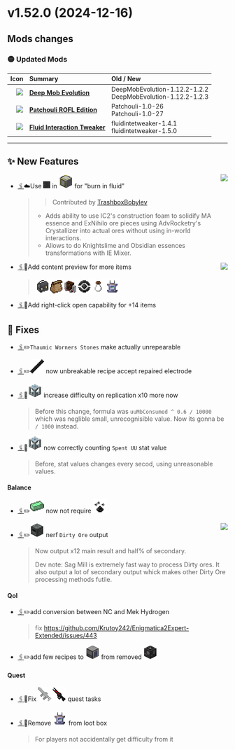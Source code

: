 # v1.52.0 (2024-12-16)

## Mods changes
### 🟡 Updated Mods

Icon | Summary | Old / New
----:|:--------|:---------
<img src="https://media.forgecdn.net/avatars/thumbnails/676/130/30/30/638066753607299461.png"            > |                     [**Deep Mob Evolution**](https://www.curseforge.com/minecraft/mc-mods/dme)                         | <nobr>DeepMobEvolution-1.12.2-1.2.2</nobr><br><nobr>DeepMobEvolution-1.12.2-1.2.3</nobr>
<img src="https://media.forgecdn.net/avatars/thumbnails/868/154/30/30/638282265875005308.png"            > |                 [**Patchouli ROFL Edition**](https://www.curseforge.com/minecraft/mc-mods/patchouli-rofl-edition)      | <nobr>Patchouli-1.0-26</nobr><br><nobr>Patchouli-1.0-27</nobr>
<img src="https://media.forgecdn.net/avatars/thumbnails/1071/348/30/30/638606872011907048.png"           > |              [**Fluid Interaction Tweaker**](https://www.curseforge.com/minecraft/mc-mods/fluid-interaction-tweaker)   | <nobr>fluidintetweaker-1.4.1</nobr><br><nobr>fluidintetweaker-1.5.0</nobr>
-----------

## ✨ New Features

* <img src="https://i.imgur.com/GfowEGq.png" align=right> [🖇](https://github.com/Krutoy242/Enigmatica2Expert-Extended/commit/04d38ecf929b9848c6fa72baeb4d6a703dcda696)☁Use ![](https://github.com/Krutoy242/mc-icons/raw/master/i/fluid/ic2construction_foam.png "Construction Foam") in ![](https://github.com/Krutoy242/mc-icons/raw/master/i/advancedrocketry/chemicalreactor__0.png "Crystallizer") for "burn in fluid"
  > > Contributed by [TrashboxBobylev](trashbox.bobylev@gmail.com)
  >
  > - Adds ability to use IC2's construction foam to solidify MA essence and ExNihilo ore pieces using AdvRocketry's Crystallizer into actual ores without using in-world interactions.
  > - Allows to do Knightslime and Obsidian essences transformations with IE Mixer.
* <img src="https://i.imgur.com/taHneAE.png" align=right> [🖇](https://github.com/Krutoy242/Enigmatica2Expert-Extended/commit/61d211a9650a551c1b0ef6ba7eabc460b768209e)🎒Add content preview for more items
  > ![](https://github.com/Krutoy242/mc-icons/raw/master/i/spiceoflife/lunchbox__0.png "Lunch Box")![](https://github.com/Krutoy242/mc-icons/raw/master/i/spiceoflife/lunchbag__0.png "Lunch Bag")![](https://github.com/Krutoy242/mc-icons/raw/master/i/travelersbackpack/travelers_backpack__0.png "Traveler's Backpack")![](https://github.com/Krutoy242/mc-icons/raw/master/i/industrialforegoing/mob_imprisonment_tool__0.png "Mob Imprisonment Tool")![](https://github.com/Krutoy242/mc-icons/raw/master/i/enderio/item_soul_vial__0.png "Soul Vial")![](https://github.com/Krutoy242/mc-icons/raw/master/i/scannable/scanner__0.png "Scanner")
* [🖇](https://github.com/Krutoy242/Enigmatica2Expert-Extended/commit/7a9508ec6f7dd8b8085053c15b4a05d0009608c0)🎒Add right-click open capability for +14 items
  > 

## 🐛 Fixes

* [🖇](https://github.com/Krutoy242/Enigmatica2Expert-Extended/commit/3b6b33e66d3a1482b8793692d6a17bc076991199)✏️`Thaumic Worners Stones` make actually unrepearable
  > 
* [🖇](https://github.com/Krutoy242/Enigmatica2Expert-Extended/commit/aefe543f14c6b0dc6399a8ca5ad178edd6213b56)✏️![](https://github.com/Krutoy242/mc-icons/raw/master/i/immersiveengineering/graphite_electrode__0.png "Graphite Electrode") now unbreakable recipe accept repaired electrode
  > 
* [🖇](https://github.com/Krutoy242/Enigmatica2Expert-Extended/commit/20aca0136d90859c8d91dea5bbfeef611a239c02)💙![](https://github.com/Krutoy242/mc-icons/raw/master/i/requious/replicator__0.png "Replicator") increase difficulty on replication x10 more now
  > Before this change, formula was `uuMbConsumed ^ 0.6 / 10000` which was neglible small, unrecognisible value. Now its gonna be `/ 1000` instead.
* [🖇](https://github.com/Krutoy242/Enigmatica2Expert-Extended/commit/492c088af3d8e065c5bc065d4c335196aa8523da)💙![](https://github.com/Krutoy242/mc-icons/raw/master/i/requious/replicator__0.png "Replicator") now correctly counting `Spent UU` stat value
  > Before, stat values changes every secod, using unreasonable values.

#### Balance

* [🖇](https://github.com/Krutoy242/Enigmatica2Expert-Extended/commit/590f6e24f939be8161a7e07f41eb81f9457e1296)✏️![](https://github.com/Krutoy242/mc-icons/raw/master/i/enderio/item_alloy_ingot__5.png "Pulsating Iron Ingot") now not require ![](https://github.com/Krutoy242/mc-icons/raw/master/i/enderio/item_material__75.png "Infinity Reagent")
  > 
* <img src="https://i.imgur.com/4kjDTwg.png" align=right> [🖇](https://github.com/Krutoy242/Enigmatica2Expert-Extended/commit/78784edfd56b88bab22ef69a294ea2e53d7c294d)✏️![](https://github.com/Krutoy242/mc-icons/raw/master/i/enderio/block_decoration3__4.png "Simple Sagmill (decoration block)") nerf `Dirty Ore` output
  > Now output x12 main result and half% of secondary.
  > 
  > Dev note: Sag Mill is extremely fast way to process Dirty ores. It also output a lot of secondary output whick makes other Dirty Ore processing methods futile.

#### Qol

* [🖇](https://github.com/Krutoy242/Enigmatica2Expert-Extended/commit/2aae15f28b26c36a61000baa7b7f9c6cce48390f)✏️add conversion between NC and Mek Hydrogen
  > fix https://github.com/Krutoy242/Enigmatica2Expert-Extended/issues/443
* [🖇](https://github.com/Krutoy242/Enigmatica2Expert-Extended/commit/9444a66804974b8d08ad77d41ea001238aecd0d1)✏️add few recipes to ![](https://github.com/Krutoy242/mc-icons/raw/master/i/extrautils2/machine__0__acc99c9d.png "Crusher") from removed ![](https://github.com/Krutoy242/mc-icons/raw/master/i/actuallyadditions/block_grinder__0.png "Crusher")
  > 

#### Quest

* [🖇](https://github.com/Krutoy242/Enigmatica2Expert-Extended/commit/0d7be6e07effc23b3c47bd686a1b39d8ab2ada51)📖Fix ![](https://github.com/Krutoy242/mc-icons/raw/master/i/ic2/foam_sprayer__0.png "CF Sprayer")![](https://github.com/Krutoy242/mc-icons/raw/master/i/ic2/mining_laser__0.png "Mining Laser") quest tasks
  > 
* [🖇](https://github.com/Krutoy242/Enigmatica2Expert-Extended/commit/43f2b5f6a505d60734174489c7ac3a80e9a3c1f9)📖Remove ![](https://github.com/Krutoy242/mc-icons/raw/master/i/scannable/scanner__0.png "Scanner") from loot box
  > For players not accidentally get difficulty from it



